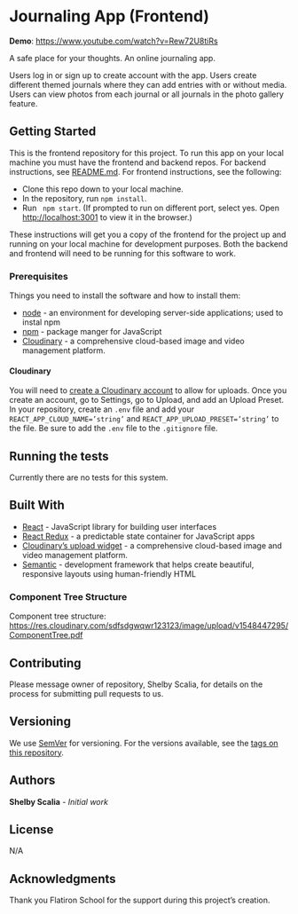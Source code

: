 # Journaling App (Frontend)

**Demo**: https://www.youtube.com/watch?v=Rew72U8tiRs

A safe place for your thoughts. An online journaling app. 

Users log in or sign up to create account with the app. Users create different themed journals where they can add entries with or without media. Users can view photos from each journal or all journals in the photo gallery feature. 

## Getting Started

This is the frontend repository for this project. To run this app on your local machine you must have the frontend and backend repos. For backend instructions, see [README.md](https://github.com/srscalia/journal_app_backend). For frontend instructions, see the following:

  * Clone this repo down to your local machine. 
  * In the repository, run `npm install`.
  * Run ` npm start`. (If prompted to run on different port, select yes. Open [http://localhost:3001](http://localhost:3001) to view it in the browser.)
  
These instructions will get you a copy of the frontend for the project up and running on your local machine for development purposes. Both the backend and frontend will need to be running for this software to work.

### Prerequisites

Things you need to install the software and how to install them:

  * [node](https://nodejs.org/en/) - an environment for developing server-side applications; used to instal npm
  * [npm](https://docs.npmjs.com/) - package manger for JavaScript 
  * [Cloudinary](https://cloudinary.com/) -  a comprehensive cloud-based image and video management platform.

#### Cloudinary

You will need to [create a Cloudinary account](https://cloudinary.com/users/register/free) to allow for uploads. Once you create an account,  go to Settings, go to Upload, and add an Upload Preset. In your repository, create an `.env` file and add your `REACT_APP_CLOUD_NAME=’string’` and `REACT_APP_UPLOAD_PRESET=’string’` to the file. Be sure to add the `.env` file to the `.gitignore` file.

## Running the tests

Currently there are no tests for this system.

## Built With

  * [React](https://reactjs.org/docs/getting-started.html) - JavaScript library for building user interfaces
  * [React Redux](https://redux.js.org/basics/usage-with-react) - a predictable state container for JavaScript apps
  * [Cloudinary’s upload widget](https://cloudinary.com/documentation/upload_widget) -  a comprehensive cloud-based image and video management platform.
  * [Semantic](https://semantic-ui.com/) - development framework that helps create beautiful, responsive layouts using human-friendly HTML

### Component Tree Structure

Component tree structure: https://res.cloudinary.com/sdfsdgwqwr123123/image/upload/v1548447295/ComponentTree.pdf

## Contributing

Please message owner of repository, Shelby Scalia, for details on the process for submitting pull requests to us.

## Versioning

We use [SemVer](http://semver.org/) for versioning. For the versions available, see the [tags on this repository](https://github.com/srscalia/kitty_kard_backend/tags). 

## Authors

**Shelby Scalia** - *Initial work*

## License

N/A

## Acknowledgments

Thank you Flatiron School for the support during this project’s creation. 

